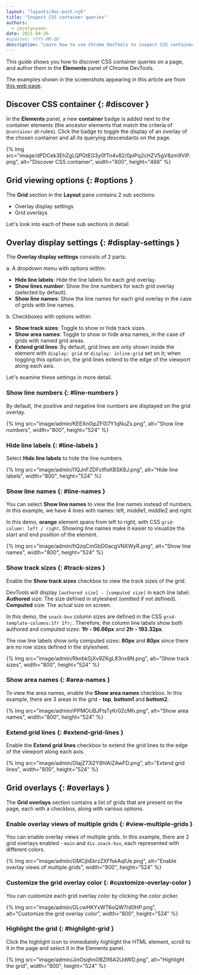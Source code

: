 ```yaml
---
layout: "layouts/doc-post.njk"
title: "Inspect CSS container queries"
authors:
  - jecelynyeen
date: 2021-08-26
#updated: YYYY-MM-DD
description: "Learn how to use Chrome DevTools to inspect CSS container queries."
---
```


This guide shows you how to discover CSS container queries on a page, and author them
in the **Elements** panel of Chrome DevTools.

The examples shown in the screenshots appearing in this article are from [this web page](https://codepen.io/una/full/LYbvKpK).

## Discover CSS container {: #discover }

In the **Elements** panel, a new **container** badge is added next to the container elements (the ancestor elements that match the criteria of `@container` at-rules). Click the badge to toggle the display of an overlay of the chosen container and all its querying descendants on the page.

{% Img src="image/dPDCek3EhZgLQPGtEG3y0fTn4v82/0plPq2cHZV5gV8zm9VlP.png", alt="Discover CSS container", width="800", height="488" %}

## Grid viewing options {: #options }

The **Grid** section in the **Layout** pane contains 2 sub sections:

- Overlay display settings
- Grid overlays

Let's look into each of these sub sections in detail.

## Overlay display settings {: #display-settings }

The **Overlay display settings** consists of 2 parts:

a. A dropdown menu with options within:

- **Hide line labels**: Hide the line labels for each grid overlay.
- **Show lines number**: Show the line numbers for each grid overlay (selected by default).
- **Show line names**: Show the line names for each grid overlay in the case of grids with line
  names.

b. Checkboxes with options within:

- **Show track sizes**: Toggle to show or hide track sizes.
- **Show area names**: Toggle to show or hide area names, in the case of grids with named grid
  areas.
- **Extend grid lines**: By default, grid lines are only shown inside the element with
  `display: grid` or `display: inline-grid` set on it; when toggling this option on, the grid lines
  extend to the edge of the viewport along each axis.

Let's examine these settings in more detail.

### Show line numbers {: #line-numbers }

By default, the positive and negative line numbers are displayed on the grid overlay.

{% Img src="image/admin/KEEXn0ipZF0I7Y1qNuZs.png", alt="Show line numbers", width="800", height="524" %}

### Hide line labels {: #line-labels }

Select **Hide line labels** to hide the line numbers.

{% Img src="image/admin/I1QJnFZDFcIflsKBSK8J.png", alt="Hide line labels", width="800", height="524" %}

### Show line names {: #line-names }

You can select **Show line names** to view the line names instead of numbers. In this example, we
have 4 lines with names: left, middle1, middle2 and right.

In this demo, **orange** element spans from left to right, with CSS `grid-column: left / right`.
Showing line names make it easier to visualize the start and end position of the element.

{% Img src="image/admin/fiQzqCmGbD0acgVNXWyR.png", alt="Show line names", width="800", height="524" %}

### Show track sizes {: #track-sizes }

Enable the **Show track sizes** checkbox to view the track sizes of the grid.

DevTools will display `[authored size] - [computed size]` in each line label: **Authored** size: The
size defined in stylesheet (omitted if not defined). **Computed** size: The actual size on screen.

In this demo, the `snack-box` column sizes are defined in the CSS `grid-template-columns:1fr 2fr;`.
Therefore, the column line labels show both authored and computed sizes: **1fr - 96.66px** and
**2fr - 193.32px**.

The row line labels show only computed sizes: **80px** and **80px** since there are no row sizes
defined in the stylesheet.

{% Img src="image/admin/RknbkSjXv9ZKgL83nx8N.png", alt="Show track sizes", width="800", height="524" %}

### Show area names {: #area-names }

To view the area names, enable the **Show area names** checkbox. In this example, there are 3 areas
in the grid - **top**, **bottom1** and **bottom2**.

{% Img src="image/admin/iPPMOUBJFtsTyKr0ZcMh.png", alt="Show area names", width="800", height="524" %}

### Extend grid lines {: #extend-grid-lines }

Enable the **Extend grid lines** checkbox to extend the grid lines to the edge of the viewport along
each axis.

{% Img src="image/admin/OlajZ73i2Y8hlAIZAwFD.png", alt="Extend grid lines", width="800", height="524" %}

## Grid overlays {: #overlays }

The **Grid overlays** section contains a list of grids that are present on the page, each with a
checkbox, along with various options.

### Enable overlay views of multiple grids {: #view-multiple-grids }

You can enable overlay views of multiple grids. In this example, there are 2 grid overlays enabled -
`main` and `div.snack-box`, each represented with different colors.

{% Img src="image/admin/GMCjbEkrzZXFfskAqlUe.png", alt="Enable overlay views of multiple grids", width="800", height="524" %}

### Customize the grid overlay color {: #customize-overlay-color }

You can customize each grid overlay color by clicking the color picker.

{% Img src="image/admin/GLcwHKYxWT6oQW7rd0HP.png", alt="Customize the grid overlay color", width="800", height="524" %}

### Highlight the grid {: #highlight-grid }

Click the highlight icon to immediately highlight the HTML element, scroll to it in the page and
select it in the Elements panel.

{% Img src="image/admin/JinOsqhnOBZIf6A2UdWD.png", alt="Highlight the grid", width="800", height="524" %}

[1]: https://jec.fyi/demo/css-grid-fruit
[2]: https://jec.fyi/demo/css-grid-snack
[3]: /docs/devtools/open
